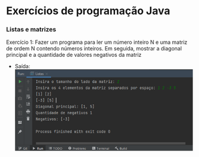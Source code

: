 # Exercícios de programação Java

### Listas e matrizes

Exercício 1: Fazer um programa para ler um número inteiro N e uma matriz de ordem N contendo números inteiros. Em seguida, mostrar a diagonal
principal e a quantidade de valores negativos da matriz 
- Saída: 
  ![saida](https://github.com/alexandersantosdev/curso-de-java/blob/main/listas.PNG)